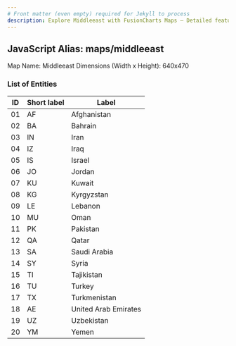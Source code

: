 ```yaml
---
# Front matter (even empty) required for Jekyll to process
description: Explore Middleeast with FusionCharts Maps – Detailed features for seamless integration. Try now & enhance your data visualization today! 
---
```


## JavaScript Alias: maps/middleeast

Map Name: Middleeast
Dimensions (Width x Height): 640x470





### List of Entities

ID | Short label | Label
---|---|---|
01|AF|Afghanistan
02|BA|Bahrain
03|IN|Iran
04|IZ|Iraq
05|IS|Israel
06|JO|Jordan
07|KU|Kuwait
08|KG|Kyrgyzstan
09|LE|Lebanon
10|MU|Oman
11|PK|Pakistan
12|QA|Qatar
13|SA|Saudi Arabia
14|SY|Syria
15|TI|Tajikistan
16|TU|Turkey
17|TX|Turkmenistan
18|AE|United Arab Emirates
19|UZ|Uzbekistan
20|YM|Yemen

